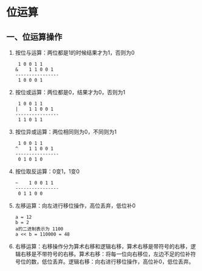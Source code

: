 # 位运算




<extoc></extoc>

## 一、位运算操作

1. 按位与运算：两位都是1的时候结果才为1，否则为0

   ```wiki
   	1 0 0 1 1
   &	1 1 0 0 1
   ----------------
   	1 0 0 0 1
   ```

2. 按位或运算：两位都是0，结果才为0，否则为1

   ```wiki
   	1 0 0 1 1
   |	1 1 0 0 1
   ----------------
   	1 1 0 1 1
   ```

3. 按位异或运算：两位相同则为0，不同则为1

   ```wiki
   	1 0 0 1 1
   ^	1 1 0 0 1
   ----------------
   	0 1 0 1 0
   ```

4. 按位取反运算：0变1，1变0

   ```wiki
   ~	1 0 0 1 1
   ----------------
   	0 1 1 0 0
   ```

5. 左移运算：向左进行移位操作，高位丢弃，低位补0

   ```wiki
   a = 12
   b = 2
   a的二进制表示为 1100
   a << b = 110000 = 48
   ```

6. 右移运算：右移操作分为算术右移和逻辑右移，算术右移是带符号的右移，逻辑右移是不带符号的右移。算术右移：将每一位向右移位，左边不足的位补符号位的数，低位丢弃。逻辑右移：向右进行移位操作，高位补0，低位丢弃。

   ```wiki
   
   ```

   

